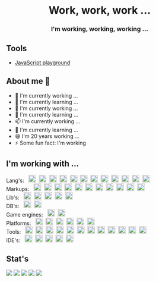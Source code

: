<div id="header" align="center">
    <h1>Work, work, work ...</h1>
    <h3>I'm working, working, working ...</h3>
</div>

## Tools

 - <a href="sigdev2.github.io/js.html/">JavaScript playground</a>

## About me 👋
- 🔭 I'm currently working ...
- 🌱 I'm currently learning ...
- 👯 I'm currently working ...
- 🤔 I'm currently learning ...
- 📫 I'm currently working ...
- 💬 I'm currently learning ...
- 😄 I'm 20 years working ...
- ⚡ Some fun fact: I'm working

## I'm working with ...

<span>
Lang's:&nbsp;&nbsp;
<img title="C" width="20" height="20" src="https://cdn.jsdelivr.net/gh/devicons/devicon/icons/c/c-original.svg" />&nbsp;
<img title="C++" width="20" height="20" src="https://cdn.jsdelivr.net/gh/devicons/devicon/icons/cplusplus/cplusplus-original.svg" />&nbsp;
<img title="C#" width="20" height="20" src="https://cdn.jsdelivr.net/gh/devicons/devicon/icons/csharp/csharp-original.svg" />&nbsp;
<img title="JavaScript" width="20" height="20" src="https://cdn.jsdelivr.net/gh/devicons/devicon/icons/javascript/javascript-original.svg" />&nbsp;
<img title="PHP" width="20" height="20" src="https://cdn.jsdelivr.net/gh/devicons/devicon/icons/php/php-original.svg" />&nbsp;
<img title="Java" width="20" height="20" src="https://cdn.jsdelivr.net/gh/devicons/devicon/icons/java/java-original-wordmark.svg" />&nbsp;
<img title="Dart" width="20" height="20" src="https://cdn.jsdelivr.net/gh/devicons/devicon/icons/dart/dart-plain-wordmark.svg" />&nbsp;
<img title="Python" width="20" height="20" src="https://cdn.jsdelivr.net/gh/devicons/devicon/icons/python/python-original-wordmark.svg" />&nbsp;
<img title="Haskell" width="20" height="20" src="https://cdn.jsdelivr.net/gh/devicons/devicon/icons/haskell/haskell-original.svg" />&nbsp;
<img title="LISP" width="20" height="20" src="https://upload.wikimedia.org/wikipedia/commons/thumb/f/f4/Lisplogo.png/81px-Lisplogo.png" />&nbsp;
<img title="Pascal and Delphi" width="20" height="20" src="https://upload.wikimedia.org/wikipedia/en/b/b2/Embarcadero_Delphi_10.4_Sydney_Product_Logo_and_Icon.svg" />&nbsp;
<img title="Basic" width="20" height="20" src="https://upload.wikimedia.org/wikipedia/commons/7/7b/AtariBASIC.png" />
</span>
<br />
<span>
Markups:&nbsp;&nbsp;
<img title="HTML5" width="20" height="20" src="https://cdn.jsdelivr.net/gh/devicons/devicon/icons/html5/html5-original-wordmark.svg" />&nbsp;
<img title="CSS3" width="20" height="20" src="https://cdn.jsdelivr.net/gh/devicons/devicon/icons/css3/css3-original-wordmark.svg" />&nbsp;
<img title="Stylus" width="20" height="20" src="https://cdn.jsdelivr.net/gh/devicons/devicon/icons/stylus/stylus-original.svg" />&nbsp;
<img title="Less" width="20" height="20" src="https://cdn.jsdelivr.net/gh/devicons/devicon/icons/less/less-plain-wordmark.svg" />&nbsp;
<img title="Sass" width="20" height="20" src="https://cdn.jsdelivr.net/gh/devicons/devicon/icons/sass/sass-original.svg" />&nbsp;
<img title="LaTeX" width="20" height="20" src="https://cdn.jsdelivr.net/gh/devicons/devicon/icons/latex/latex-original.svg" />&nbsp;
<img title="Markdown" width="20" height="20" src="https://cdn.jsdelivr.net/gh/devicons/devicon/icons/markdown/markdown-original.svg" />&nbsp;
<img title="XML" width="20" height="20" src="https://upload.wikimedia.org/wikipedia/commons/2/2d/Extensible_Markup_Language_%28XML%29_logo.svg" />&nbsp;
<img title="JSON" width="20" height="20" src="https://upload.wikimedia.org/wikipedia/commons/c/c9/JSON_vector_logo.svg" />&nbsp;
<img title="Yaml" width="20" height="20" src="https://upload.wikimedia.org/wikipedia/commons/9/92/Yaml_logo.png" />&nbsp;
<img title="Ini" width="20" height="20" src="https://upload.wikimedia.org/wikipedia/en/2/2f/INI_file_icon.png" />
</span>
<br />
<span>
Lib's:&nbsp;&nbsp;
<img title="Qt" width="20" height="20" src="https://cdn.jsdelivr.net/gh/devicons/devicon/icons/qt/qt-original.svg" />&nbsp;
<img title=".Net" width="20" height="20" src="https://cdn.jsdelivr.net/gh/devicons/devicon/icons/dotnetcore/dotnetcore-original.svg" />&nbsp;
<img title="JQuery" width="20" height="20" src="https://cdn.jsdelivr.net/gh/devicons/devicon/icons/jquery/jquery-original-wordmark.svg" />&nbsp;
<img title="Flutter" width="20" height="20" src="https://cdn.jsdelivr.net/gh/devicons/devicon/icons/flutter/flutter-original.svg" />&nbsp;
<img title="OpenGL" width="20" height="20" src="https://cdn.jsdelivr.net/gh/devicons/devicon/icons/opengl/opengl-original.svg" />
</span>
<br />
<span>
DB's:&nbsp;&nbsp;
<img title="SQLite" width="20" height="20" src="https://cdn.jsdelivr.net/gh/devicons/devicon/icons/sqlite/sqlite-original.svg" />&nbsp;
<img title="MySQL" width="20" height="20" src="https://cdn.jsdelivr.net/gh/devicons/devicon/icons/mysql/mysql-original-wordmark.svg" />
</span>
<br />
<span>
Game engines:&nbsp;&nbsp;
<img title="Unity" width="20" height="20" src="https://cdn.jsdelivr.net/gh/devicons/devicon/icons/unity/unity-original.svg" />&nbsp;
<img title="UnrealEngine" width="20" height="20" src="https://cdn.jsdelivr.net/gh/devicons/devicon/icons/unrealengine/unrealengine-original.svg" />
</span>
<br />
<span>
Platforms:&nbsp;&nbsp;
<img title="Windows" width="20" height="20" src="https://cdn.jsdelivr.net/gh/devicons/devicon/icons/windows8/windows8-original.svg" />&nbsp;
<img title="Linux" width="20" height="20" src="https://cdn.jsdelivr.net/gh/devicons/devicon/icons/linux/linux-original.svg" />&nbsp;
<img title="Android" width="20" height="20" src="https://cdn.jsdelivr.net/gh/devicons/devicon/icons/android/android-original-wordmark.svg" />&nbsp;
<img title="Node.js" width="20" height="20" src="https://cdn.jsdelivr.net/gh/devicons/devicon/icons/nodejs/nodejs-original.svg" />&nbsp;
<img title="Electron" width="20" height="20" src="https://cdn.jsdelivr.net/gh/devicons/devicon/icons/electron/electron-original.svg" />&nbsp;
<img title="NW.js" width="20" height="20" src="https://cdn.jsdelivr.net/gh/devicons/devicon/icons/nodewebkit/nodewebkit-original-wordmark.svg" />
</span>
<br />
<span>
Tools:&nbsp;&nbsp;
<img title="MSDOS" width="20" height="20" src="https://cdn.jsdelivr.net/gh/devicons/devicon/icons/msdos/msdos-original.svg" />&nbsp;
<img title="SH" width="20" height="20" src="https://cdn.jsdelivr.net/gh/devicons/devicon/icons/bash/bash-plain.svg" />&nbsp;
<img title="CMake" width="20" height="20" src="https://cdn.jsdelivr.net/gh/devicons/devicon/icons/cmake/cmake-original.svg" />&nbsp;
<img title="gss" width="20" height="20" src="https://cdn.jsdelivr.net/gh/devicons/devicon/icons/gcc/gcc-plain.svg" />&nbsp;
<img title="Apache" width="20" height="20" src="https://cdn.jsdelivr.net/gh/devicons/devicon/icons/apache/apache-original-wordmark.svg" />&nbsp;
<img title="NGINX" width="20" height="20" src="https://cdn.jsdelivr.net/gh/devicons/devicon/icons/nginx/nginx-original.svg" />&nbsp;
<img title="Docker" width="20" height="20" src="https://cdn.jsdelivr.net/gh/devicons/devicon/icons/docker/docker-original-wordmark.svg" />&nbsp;
<img title="Git" width="20" height="20" src="https://cdn.jsdelivr.net/gh/devicons/devicon/icons/git/git-original.svg" />&nbsp;
<img title="GitHub" width="20" height="20" src="https://cdn.jsdelivr.net/gh/devicons/devicon/icons/github/github-original.svg" />&nbsp;
<img title="GitLab" width="20" height="20" src="https://cdn.jsdelivr.net/gh/devicons/devicon/icons/gitlab/gitlab-original.svg" />&nbsp;
<img title="Jenkins" width="20" height="20" src="https://cdn.jsdelivr.net/gh/devicons/devicon/icons/jenkins/jenkins-original.svg" />&nbsp;
<img title="WebPack" width="20" height="20" src="https://cdn.jsdelivr.net/gh/devicons/devicon/icons/webpack/webpack-original.svg" />
</span>
<br />
<span>
IDE's:&nbsp;&nbsp;
<img title="Visual Studio" width="20" height="20" src="https://cdn.jsdelivr.net/gh/devicons/devicon/icons/visualstudio/visualstudio-plain.svg" />&nbsp;
<img title="VSCode" width="20" height="20" src="https://cdn.jsdelivr.net/gh/devicons/devicon/icons/vscode/vscode-original.svg" />&nbsp;
<img title="IntelliJ" width="20" height="20" src="https://cdn.jsdelivr.net/gh/devicons/devicon/icons/intellij/intellij-original.svg" />&nbsp;
<img title="AndroidStudio" width="20" height="20" src="https://cdn.jsdelivr.net/gh/devicons/devicon/icons/androidstudio/androidstudio-original.svg" />&nbsp;
<img title="Notepad++" width="20" height="20" src="https://notepad-plus-plus.org/images/logo.svg" />
</span>

## Stat's

![](http://github-profile-summary-cards.vercel.app/api/cards/stats?username=sigdev2&theme=dark)
![](http://github-profile-summary-cards.vercel.app/api/cards/repos-per-language?username=sigdev2&theme=dark)
![](http://github-profile-summary-cards.vercel.app/api/cards/most-commit-language?username=sigdev2&theme=dark)
![](http://github-profile-summary-cards.vercel.app/api/cards/productive-time?username=sigdev2&theme=dark&utcOffset=0)
![](http://github-profile-summary-cards.vercel.app/api/cards/profile-details?username=sigdev2&theme=dark)
